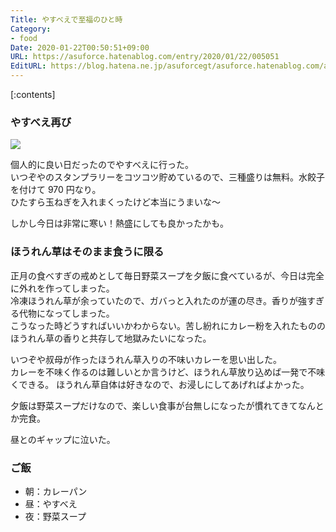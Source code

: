 ```yaml
---
Title: やすべえで至福のひと時
Category:
- food
Date: 2020-01-22T00:50:51+09:00
URL: https://asuforce.hatenablog.com/entry/2020/01/22/005051
EditURL: https://blog.hatena.ne.jp/asuforcegt/asuforce.hatenablog.com/atom/entry/26006613500835675
---
```


[:contents]

###  やすべえ再び

<span itemtype="http://schema.org/Photograph" itemscope="itemscope"><img class="magnifiable" src="https://cdn-ak.f.st-hatena.com/images/fotolife/a/asuforcegt/20200807/20200807141213.jpg" itemprop="image"></span>

個人的に良い日だったのでやすべえに行った。  
いつぞやのスタンプラリーをコツコツ貯めているので、三種盛りは無料。水餃子を付けて 970 円なり。  
ひたすら玉ねぎを入れまくったけど本当にうまいな～

しかし今日は非常に寒い！熱盛にしても良かったかも。

### ほうれん草はそのまま食うに限る

正月の食べすぎの戒めとして毎日野菜スープを夕飯に食べているが、今日は完全に外れを作ってしまった。  
冷凍ほうれん草が余っていたので、ガバっと入れたのが運の尽き。香りが強すぎる代物になってしまった。  
こうなった時どうすればいいかわからない。苦し紛れにカレー粉を入れたもののほうれん草の香りと共存して地獄みたいになった。

いつぞや叔母が作ったほうれん草入りの不味いカレーを思い出した。  
カレーを不味く作るのは難しいとか言うけど、ほうれん草放り込めば一発で不味くできる。
ほうれん草自体は好きなので、お浸しにしてあげればよかった。

夕飯は野菜スープだけなので、楽しい食事が台無しになったが慣れてきてなんとか完食。

昼とのギャップに泣いた。

### ご飯

- 朝：カレーパン
- 昼：やすべえ
- 夜：野菜スープ
